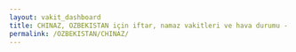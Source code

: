 ```yaml
---
layout: vakit_dashboard
title: CHINAZ, OZBEKISTAN için iftar, namaz vakitleri ve hava durumu - ilçe/eyalet seç
permalink: /OZBEKISTAN/CHINAZ/
---
```


<script type="text/javascript">
  var GLOBAL_COUNTRY = 'OZBEKISTAN';
  var GLOBAL_CITY = 'CHINAZ';
  var GLOBAL_STATE = '';
  var lat = 72;
  var lon = 21;
</script>
